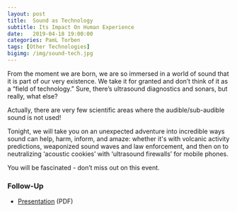 ```yaml
---
layout: post
title:  Sound as Technology
subtitle: Its Impact On Human Experience
date:   2019-04-18 19:00:00
categories: PamL Torben
tags: [Other Technologies]
bigimg: /img/sound-tech.jpg
---
```


From the moment we are born, we are so immersed in a world of sound that it is part of our very existence. We take it for granted and don’t think of it as a “field of technology.” Sure, there’s ultrasound diagnostics and sonars, but really, what else?

Actually, there are very few scientific areas where the audible/sub-audible sound is not used!

Tonight, we will take you on an unexpected adventure into incredible ways sound can help, harm, inform, and amaze: whether it's with volcanic activity predictions, weaponized sound waves and law enforcement, and then on to neutralizing ‘acoustic cookies’ with ‘ultrasound firewalls’ for mobile phones.

You will be fascinated - don’t miss out on this event.


### Follow-Up

* [Presentation](/assets/present/2019/sound-tech.pdf) (PDF)

